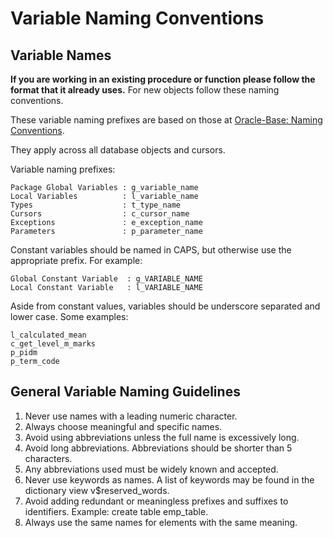 # Variable Naming Conventions

## Variable Names

**If you are working in an existing procedure or function please follow the format that it already uses.** For new objects follow these naming conventions.

These variable naming prefixes are based on those at [Oracle-Base: Naming Conventions](https://oracle-base.com/articles/misc/naming-conventions).

They apply across all database objects and cursors.

Variable naming prefixes:

  ```
  Package Global Variables : g_variable_name
  Local Variables          : l_variable_name
  Types                    : t_type_name
  Cursors                  : c_cursor_name
  Exceptions               : e_exception_name
  Parameters               : p_parameter_name
  ```

Constant variables should be named in CAPS, but otherwise use the appropriate prefix. For example:

```
Global Constant Variable  : g_VARIABLE_NAME
Local Constant Variable   : l_VARIABLE_NAME
```
Aside from constant values, variables should be underscore separated and lower case. Some examples:

```
l_calculated_mean
c_get_level_m_marks
p_pidm
p_term_code
```

## General Variable Naming Guidelines

1. Never use names with a leading numeric character.
3. Always choose meaningful and specific names.
4. Avoid using abbreviations unless the full name is excessively long.
5. Avoid long abbreviations. Abbreviations should be shorter than 5 characters.
6. Any abbreviations used must be widely known and accepted.
7. Never use keywords as names. A list of keywords may be found in the dictionary view v$reserved_words.
8. Avoid adding redundant or meaningless prefixes and suffixes to identifiers. Example: create table emp_table.
9. Always use the same names for elements with the same meaning.